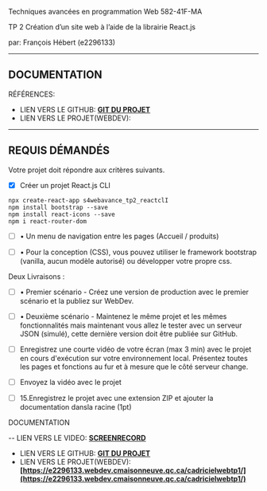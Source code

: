 Techniques avancées en programmation Web 
582-41F-MA 
 
 

TP 2 
Création d’un site web à l’aide de la librairie React.js  


par:  François Hébert (e2296133) 


---
## DOCUMENTATION

RÉFÉRENCES:

- LIEN VERS LE GITHUB: **[GIT DU PROJET](https://github.com/fhmaisonneuve/s4WebAvance_TP2_ReactCli)**
- LIEN VERS LE PROJET(WEBDEV): **[]()** 


 ---  

## REQUIS DÉMANDÉS

Votre projet doit répondre aux critères suivants. 
- [x] Créer un projet React.js CLI 
```
npx create-react-app s4webavance_tp2_reactclI
npm install bootstrap --save
npm install react-icons --save
npm i react-router-dom
```
- [ ] • Un menu de navigation entre les pages (Accueil / produits) 
- [ ] • Pour  la  conception  (CSS),  vous  pouvez  utiliser  le  framework  bootstrap (vanilla, aucun modèle autorisé) ou développer votre propre css. 


Deux Livraisons : 
- [ ] • Premier  scénario  -  Créez  une  version  de  production  avec  le  premier scénario et la publiez sur WebDev. 

- [ ] • Deuxième scénario - Maintenez le même projet et les mêmes fonctionnalités mais maintenant vous allez le tester avec un serveur JSON (simulé),  cette  dernière  version  doit  être  publiée  sur  GitHub.  
- [ ] Enregistrez une  courte  vidéo  de  votre  écran  (max  3  min)  avec  le  projet  en  cours d'exécution sur votre environnement local. Présentez toutes les pages et fonctions au fur et à mesure que le côté serveur change. 

- [ ] Envoyez la vidéo avec le projet

   
- [ ] 15.Enregistrez le projet avec une extension ZIP et ajouter la documentation dansla racine (1pt)


DOCUMENTATION

-- LIEN VERS LE VIDEO: **[SCREENRECORD]()**

- LIEN VERS LE GITHUB: **[GIT DU PROJET](https://github.com/fhmaisonneuve/s4CadricielWeb_TP1_Laravel)**
- LIEN VERS LE PROJET(WEBDEV): **[https://e2296133.webdev.cmaisonneuve.qc.ca/cadricielwebtp1/](https://e2296133.webdev.cmaisonneuve.qc.ca/cadricielwebtp1/)** 
